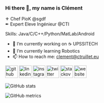 ### Hi there 👋, my name is Clément
⚜ Chef PioK @sgdf      
✒ Expert Eleve Ingénieur @CTI   

Skills: Java/C/C++/Python/MatLab/Android

- 🔭 I’m currently working on ☕ UPSSITECH 
- 🌱 I’m currently learning Robotics 
- 📫 How to reach me: clement@ctruillet.eu 


[<img src='https://cdn.jsdelivr.net/npm/simple-icons@3.0.1/icons/github.svg' alt='github' height='40'>](https://github.com/ctruillet)  [<img src='https://cdn.jsdelivr.net/npm/simple-icons@3.0.1/icons/linkedin.svg' alt='linkedin' height='40'>](https://www.linkedin.com/in/ctruillet-000/)  [<img src='https://cdn.jsdelivr.net/npm/simple-icons@3.0.1/icons/instagram.svg' alt='instagram' height='40'>](https://www.instagram.com/ctruillet/)  [<img src='https://cdn.jsdelivr.net/npm/simple-icons@3.0.1/icons/twitter.svg' alt='twitter' height='40'>](https://twitter.com/C_truillet)  [<img src='https://cdn.jsdelivr.net/npm/simple-icons@3.0.1/icons/stackoverflow.svg' alt='stackoverflow' height='40'>](https://stackoverflow.com/users/11300745)  [<img src='https://cdn.jsdelivr.net/npm/simple-icons@3.0.1/icons/icloud.svg' alt='website' height='40'>](ctruillet.eu)  

![GitHub stats](https://github-readme-stats.vercel.app/api?username=ctruillet&show_icons=true&count_private=true)  

![GitHub metrics](https://metrics.lecoq.io/ctruillet)  

